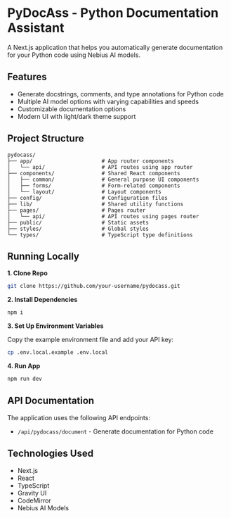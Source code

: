 # PyDocAss - Python Documentation Assistant

A Next.js application that helps you automatically generate documentation for your Python code using Nebius AI models.

## Features

- Generate docstrings, comments, and type annotations for Python code
- Multiple AI model options with varying capabilities and speeds
- Customizable documentation options
- Modern UI with light/dark theme support

## Project Structure

```
pydocass/
├── app/                      # App router components
│   └── api/                  # API routes using app router
├── components/               # Shared React components
│   ├── common/               # General purpose UI components
│   ├── forms/                # Form-related components
│   └── layout/               # Layout components
├── config/                   # Configuration files
├── lib/                      # Shared utility functions
├── pages/                    # Pages router
│   └── api/                  # API routes using pages router
├── public/                   # Static assets
├── styles/                   # Global styles
└── types/                    # TypeScript type definitions
```

## Running Locally

**1. Clone Repo**

```bash
git clone https://github.com/your-username/pydocass.git
```

**2. Install Dependencies**

```bash
npm i
```

**3. Set Up Environment Variables**

Copy the example environment file and add your API key:

```bash
cp .env.local.example .env.local
```

**4. Run App**

```bash
npm run dev
```

## API Documentation

The application uses the following API endpoints:

- `/api/pydocass/document` - Generate documentation for Python code

## Technologies Used

- Next.js
- React
- TypeScript
- Gravity UI
- CodeMirror
- Nebius AI Models
